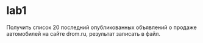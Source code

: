 # lab1
Получить список 20 последний опубликованных объявлений о продаже автомобилей на сайте drom.ru, результат записать в файл.
